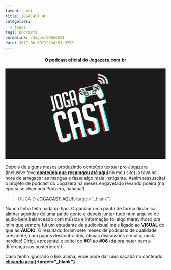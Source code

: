 ```yaml
---
layout: post
title: JOGACAST 🔊
categories:
  - jogos
tags: podcasts
permalink: /Jogos/JOGACAST
date: 2017-08-09T12:34:51.973Z
---
```

<h4><p style="text-align:center"><strong>O podcast oficial do <a href="/Trampos/jogazera">Jogazera.com.br</a></strong></p></h4>

![capa do jogacast, com letreiro do podcast e um controle do Playstation 4](/images/uploads/1_ioyfsicuc-kzzmvtj_ovua.png)

Depois de alguns meses produzindo conteúdo textual pro Jogazera (inclusive teve **[conteúdo que respingou até aqui](/textos/gamedesigncomportamental.html)** no meu site) já tava na hora de arregaçar as mangas e fazer algo mais instigante. Assim ressuscitei o projeto de podcast do Jogazera há meses engavetado levando poeira (na época se chamada Podzera, hahaha!).

> OUÇA O [JOGACAST AQUI](http://jogazera.com.br/tag/jogacast/page/2/){:target="_blank"}

Nunca tinha feito nada do tipo. Organizar uma pauta de forma dinâmica, alinhar agendas de uma pá de gente e depois juntar tudo num arquivo de áudio bem balanceado com música e informação foi algo maravilhoso pra mim que sempre fui um estudante de audiovisual mais ligado ao **VISUAL** do que ao **ÁUDIO**. O resultado foram sete meses de podcasts de qualidade crescente, com papos descontraídos, ótimas discussões e muita, muita nerdice! Dirigi, apresentei e editei do **\#01** ao **\#06** (dá pra notar bem a diferença nos posteriores!).

Caso tenha ignorado o link acima, você pode dar uma sacada no conteúdo **[clicando aqui](http://jogazera.com.br/tag/jogacast/page/2/){:target="_blank"}**.